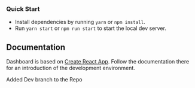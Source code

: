 ### Quick Start

- Install dependencies by running `yarn` or `npm install`.
- Run `yarn start` or `npm run start` to start the local dev server.

## Documentation

Dashboard is based on [Create React App](https://create-react-app.dev/). Follow the documentation there for an introduction of the development environment.


Added Dev branch to the Repo